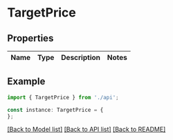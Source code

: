 # TargetPrice


## Properties

Name | Type | Description | Notes
------------ | ------------- | ------------- | -------------

## Example

```typescript
import { TargetPrice } from './api';

const instance: TargetPrice = {
};
```

[[Back to Model list]](../README.md#documentation-for-models) [[Back to API list]](../README.md#documentation-for-api-endpoints) [[Back to README]](../README.md)
